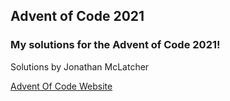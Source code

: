 ## Advent of Code 2021

### My solutions for the Advent of Code 2021!

Solutions by Jonathan McLatcher

[Advent Of Code Website](https://adventofcode.com)